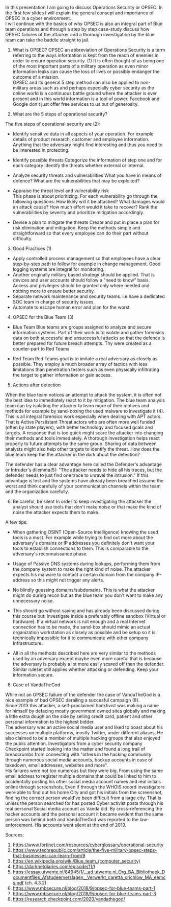 In this presentation I am going to discuss Operations Security or OPSEC. In the first few slides I will explain the general consept and importance of OPSEC in a cyber environment.  
I will continue with the basics of why OPSEC is also an integral part of Blue team operations and through a step by step case-study discuss how OPSEC failures of the attacker and a thorough investigation by the blue team can take the baddie straight to jail.

1. What is OPSEC?
OPSEC an abbreviation of Operations Security is a term referring to the ways information is kept from the reach of enemies in order to ensure operation security. (1)
It is often thought of as being one of the most important parts of a military operation as even minor information leaks can cause the loss of lives or possibly endanger the outcome of a mission.  
OPSEC and its general 5 step method can also be applied to non-military areas such as and perhaps especially cyber security as the online world is a continuous battle ground where the attacker is ever present and in this world information is a tool of power. Facebook and Google don't just offer free services to us out of generosity. 

2. What are the 5 steps of operational security?

The five steps of operational security are (2): 

* Identify sensitive data in all aspects of your operation. For example details of product research, customer and employee information. Anything that the adversary might find interesting and thus you need to be interested in protecting.

* Identify possible threats
Categorize the information of step one and for each category identify the threats whether external or internal. 

* Analyze security threats and vulnerabilities
What you have in means of defence? What are the vulnerabilities that may be exploited?

* Appraise the threat level and vulnerability risk  
This phase is about prioritizing. For each vulnerability go through the following questions:
How likely will it be attacked?
What damages would an attack cause?
How much effort would it take to recover? 
Rank the vulnerabilities by severity and prioritize mitigation accordingly.

* Devise a plan to mitigate the threats
Create and put in place a plan for risk elimination and mitigation. Keep the methods simple and straightforward so that every employee can do their part without difficulty. 

3. Good Practices (1)

* Apply controlled process management so that employees have a clear step-by-step path to follow for example in change management. Good logging systems are integral for monitoring.
* Another originally military based strategy should be applied. That is devices and user accounts should follow a "need to know" basis. Access and privileges should be granted only where needed and nothing more to ensure better security.
* Separate network maintenance and security teams. i.e have a dedicated SOC team in charge of security issues. 
* Automate to escape human error and plan for the worst.


4. OPSEC for the Blue Team (3)
 
* Blue Team 
Blue teams are groups assigned to analyze and secure information systems. Part of their work is to isolate and gather forensics data on both successful and unsuccessful attacks so that the defence is better prepared for future breach attempts. Thy were created as a counter-part to Red Teams  

* Red Team
Red Teams goal is to imitate a real adversary as closely as possible. They employ a much broader array of tactics with less limitations than penetration testers such as even physically infiltrating the target to gather information or gain access.  

5. Actions after detection

When the blue team notices an attempt to attack the system, it is often not the best idea to immediately react to it by mitigation. The blue team analysis team can try isolating the attacker to learn more of their motives and methods for example by sand-boxing the used malware to investigate it (4). This is all integral forensics work especially when dealing with APT actors. That is Active Perstistant Threat actors who are often more well funded (often by state players), with better technology and focused goals and targets.
A response that is too quick might scare the attacker into changing their methods and tools immediately. A thorough investigation helps react properly to future attempts by the same group. Sharing of data between analysts might also help other targets to identify the threat.
How does the blue team keep the the attacker in the dark about the detection?  

The defender has a clear advantage here called the Defender's advantage or Intruder's dilemma(5): "The attacker needs to hide all his traces, but the defender needs to just find one trace to unravel the intrusion." 
If this advantage is lost and the systems have already been breached assume the worst and think carefully of your communication channels within the team and the organization carefully.

6. Be careful, be silent
In order to keep investigating the attacker the analyst should use tools that don't make noise or that make the kind of noise the attacker expects them to make. 

A few tips: 
* When gathering OSINT (Open-Source Intelligence) knowing the used tools is a must. For example while trying to find out more about the adversary's domains or IP addresses you definitely don't want your tools to establish connections to them. This is comparable to the adversary's reconnaissance phase. 

* Usage of Passive DNS systems during lookups, performing them from the company system to make the right kind of noise. The attacker expects his malware to contact a certain domain from the company IP-address so this might not trigger any alerts. 

* No blindly guessing domains/subdomains. This is what the attacker might do during recon but as the blue team you don't want to make any unnecessary noise.

* This should go without saying and has already been discussed during this course but:
Investigate inside a preferably offline sandbox (Virtual or hardware). If a virtual network is not enough and a real Internet connection has to be made, the sand-box should mimic an actual organization workstation as closely as possible and be setup so it is technically impossible for it to communicate with other company Infrastructure.  
  
* All in all the methods described here are very similar to the methods used by an adversary except maybe even more careful that is because the adversary is probably a lot more easily scared off than the defender. Similar ruleset still applies whether attacking or defending. Keep your information secure.
 
8. Case of VandaTheGod
  
While not an OPSEC failure of the defender the case of VandaTheGod is a nice example of bad OPSEC derailing a succesful campaign (8).  
Since 2013 this attacker, a self-proclaimed hacktivist was making a name for himself by defacing mostly government owned sites globally and making a little extra dough on the side by selling credit card, patient and other personal information to the highest bidder.  
The adversary was an active social media user and liked to boast about his successes on multiple platforms, mostly Twitter, under different aliases. He also claimed to be a member of multiple hacking groups that also enjoyed the public attention.
Investigators from a cyber security company Checkpoint started looking into the matter and found a long trail of breadcrumbs from connecting with "others in the hacking community through numerous social media accounts, backup accounts in case of takedown, email addresses, websites and more".  
His failures were not too numerous but they were big. From using the same email address to register multiple domains that could be linked to him  to accidentally posting his other social media account names and real initials online through screenshots.
Even if through the WHOIS record investigators were able to find out his home City and got his initials from the screenshot, finding the correct person would've been difficult from a large city. That is unless the person searched for has posted Cyber activist posts through his real personal Social media account as Vanda did. By cross-referencing the hacker accounts and the personal account it became evident that the same person was behind both and VandaTheGod was reported to the law-enforcement. His accounts went silent at the end of 2019.



Sources:
1) https://www.fortinet.com/resources/cyberglossary/operational-security  
2) https://www.techrepublic.com/article/the-five-military-opsec-steps-that-businesses-can-learn-from/9  
3) https://en.wikipedia.org/wiki/Blue_team_(computer_security)  
4) https://darknetdiaries.com/episode/11/)
5) https://essay.utwente.nl/84945/1/__ad.utwente.nl_Org_BA_Bibliotheek_Documentfiles_Afstudeerverslagen__Verwerkt_caretta_crichlow_MA_eemcs.pdf (ch. 4.3.2)
6) https://www.mbsecure.nl/blog/2018/9/opsec-for-blue-teams-part-1
7) https://www.mbsecure.nl/blog/2018/9/opsec-for-blue-teams-part-3
8) https://research.checkpoint.com/2020/vandathegod/

  
